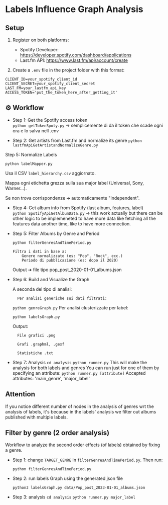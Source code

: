 
# Labels Influence Graph Analysis

## Setup

1. Register on both platforms:
   - Spotify Developer: https://developer.spotify.com/dashboard/applications
   - Last.fm API: https://www.last.fm/api/account/create

2. Create a `.env` file in the project folder with this format:

```
CLIENT_ID=your_spotify_client_id
CLIENT_SECRET=your_spotify_client_secret
LAST_FM=your_lastfm_api_key
ACCESS_TOKEN='put_the_token_here_after_getting_it'
```

## ⚙️ Workflow

- Step 1: Get the Spotify access token  
  `python getTokenSpoty.py` -> semplicemente di da il token che scade ogni ora e lo salva nell .env

- Step 2: Get artists from Last.fm and normalize its genre
  `python lastfmApiGetArtistandNormalizeGenre.py`

Step 5: Normalize Labels

`python labelMapper.py`

Usa il CSV `label_hierarchy.csv` aggiornato.

Mappa ogni etichetta grezza sulla sua major label (Universal, Sony, Warner...).

Se non trova corrispondenze ➔ automaticamente "Independent".


- Step 4: Get album info from Spotify (last album, features, label)  
  `python SpotifyApiGetAlbumData.py` -> this work actually but there can be other logic to be implemeneted to have more data like fetching all the features data another time, like to have more connection.

- Step 5: Filter Albums by Genre and Period

  `python filterGenresAndTimePeriod.py`

      Filtra i dati in base a:
          Genere normalizzato (es: "Pop", "Rock", ecc.)
          Periodo di pubblicazione (es: dopo il 2020)

  Output ➔ file tipo pop_post_2020-01-01_albums.json

- Step 6: Build and Visualize the Graph

    A seconda del tipo di analisi:

        Per analisi generiche sui dati filtrati:

    `python genreGraph.py`
    Per analisi clusterizzate per label:

    `python labelsGraph.py`

    Output:

        File grafici .png

        Grafi .graphml, .gexf

        Statistiche .txt

- Step 7: Analysis
  `cd analysis`
  `python runner.py` This will make the analysis for both labels and genres
  You can run just for one of them by specifying an attribute:
  `python runner.py [attribute]`
  Accepted attributes: 'main_genre', 'major_label'

## Attention
If you notice different number of nodes in the analysis of genres wrt the analysis of labels, it's because in the labels' analysis we filter out albums published with multiple labels.

## Filter by genre (2 order analysis)
Workflow to analyze the second order effects (of labels) obtained by fixing a genre.

- Step 1: change `TARGET_GENRE` in `filterGenresAndTimePeriod.py`. Then run:

    `python filterGenresAndTimePeriod.py`

- Step 2: run labels Graph using the generated json file

    `python3 labelsGraph.py data/Pop_post_2023-01-01_albums.json`

- Step 3: analysis
    `cd analysis`
    `python runner.py major_label`
